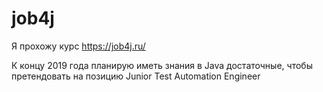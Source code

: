 # job4j
Я прохожу курс https://job4j.ru/

К концу 2019 года планирую иметь знания в Java достаточные, чтобы претендовать на позицию Junior Test Automation Engineer